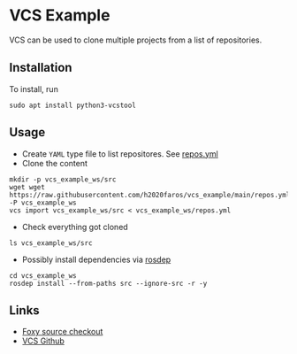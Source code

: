 # VCS Example
VCS can be used to clone multiple projects from a list of repositories. 

## Installation
To install, run
```shell
sudo apt install python3-vcstool
```

## Usage
- Create `YAML` type file to list repositores. See [repos.yml](./repos.yml)
- Clone the content
```shell
mkdir -p vcs_example_ws/src
wget wget https://raw.githubusercontent.com/h2020faros/vcs_example/main/repos.yml -P vcs_example_ws
vcs import vcs_example_ws/src < vcs_example_ws/repos.yml
```
- Check everything got cloned
```shell
ls vcs_example_ws/src
```
- Possibly install dependencies via [rosdep](https://docs.ros.org/en/crystal/Installation/Linux-Install-Binary.html#installing-and-initializing-rosdep)
```shell
cd vcs_example_ws
rosdep install --from-paths src --ignore-src -r -y
```


## Links
- [Foxy source checkout](https://docs.ros.org/en/foxy/Installation/Maintaining-a-Source-Checkout.html)
- [VCS Github](https://github.com/dirk-thomas/vcstool)

